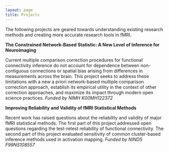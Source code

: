 ```yaml
---
layout: page
title: Projects
---
```

The following projects are geared towards understanding existing research methods and creating more accurate research tools in fMRI.

**The Constrained Network-Based Statistic: A New Level of Inference for Neuroimaging**

Current multiple comparison correction procedures for functional connectivity inference do not account for dependence between non-contiguous connections or spatial bias arising from differences in measurements across the brain. This project seeks to address these limitations with a new a priori network-based multiple comparison correction approach, establish its empirical utility in the context of other correction approaches, and maximize its impact through modern open science practices.
_Funded by NIMH K00MH122372_

**Improving Reliability and Validity of fMRI Statistical Methods**

Recent work has raised questions about the reliability and validity of major fMRI statistical methods. The first part of this project addressed open questions regarding the test-retest reliability of functional connectivity. The second part of this project evaluated sensitivity of common cluster-based inference methods used in activation mapping.
_Funded by NINDS F99NS108557_
